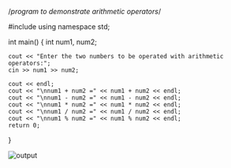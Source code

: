 /*program to demonstrate arithmetic operators*/

#include <iostream>
using namespace std;

int main()
{
    int num1, num2;
    
    cout << "Enter the two numbers to be operated with arithmetic operators:";
    cin >> num1 >> num2;
    
    cout << endl;
    cout << "\nnum1 + num2 =" << num1 + num2 << endl;
    cout << "\nnum1 - num2 =" << num1 - num2 << endl;
    cout << "\nnum1 * num2 =" << num1 * num2 << endl;
    cout << "\nnum1 / num2 =" << num1 / num2 << endl;
    cout << "\nnum1 % num2 =" << num1 % num2 << endl;
    return 0;
}

![output](arithmetic_operators.png)
